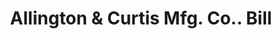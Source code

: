 ---
doi: 10.7916/D8MK7QXX
date_other: '1902'
date_other_textual: '1902'
form: printed ephemera
genre:
- Invoices
name:
- Allington & Curtis Mfg. Co.
object_in_context_url: https://biggert.cul.columbia.edu/items/view/ave_biggert_00637
subject_hierarchical_geographic:
- Saginaw, Michigan, United States
subject_name:
- Allington & Curtis Mfg. Co.
title: Allington & Curtis Mfg. Co.. Bill
sort_title: Allington & Curtis Mfg. Co.. Bill
call_number: ave_biggert_00637
coordinates:
- 43.419444444444444,-83.94944444444445
pid: ave_biggert_00637
identifiers: ave_biggert_00637
thumbnail: https://derivativo-1.library.columbia.edu/iiif/2/ldpd:343864/full/!256,256/0/native.jpg
permalink: "/biggert/ave_biggert_00637/"
layout: iiif-image-page
---
